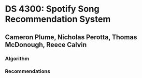 # DS 4300: Spotify Song Recommendation  System

## Cameron Plume, Nicholas Perotta, Thomas McDonough, Reece Calvin

### Algorithm

### Recommendations

